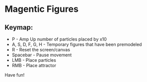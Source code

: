 # Magentic Figures

## Keymap:

* P - Amp Up number of particles placed by x10
* A, S, D, F, G, H - Temporary figures that have been premodeled
* R - Reset the screen/canvas
* Spacebar - Pause movement
* LMB - Place particles
* RMB - Place attractor

Have fun!
